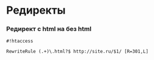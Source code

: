 # Редиректы

### Редирект с html на без html ###
```
#!htaccess

RewriteRule (.+)\.html?$ http://site.ru/$1/ [R=301,L]
```
